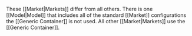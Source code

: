 These [[Market|Markets]] differ from all others. There is one [[Model|Model]] that includes all of the standard [[Market]] configurations the [[Generic Container]] is not used. All other [[Market|Markets]] use the [[Generic Container]].